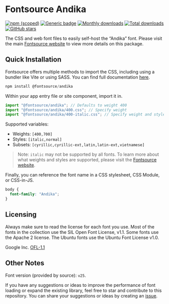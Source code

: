 # Fontsource Andika

[![npm (scoped)](https://img.shields.io/npm/v/@fontsource/andika?color=brightgreen)](https://www.npmjs.com/package/@fontsource/andika) [![Generic badge](https://img.shields.io/badge/fontsource-passing-brightgreen)](https://github.com/fontsource/fontsource) [![Monthly downloads](https://badgen.net/npm/dm/@fontsource/andika)](https://github.com/fontsource/fontsource) [![Total downloads](https://badgen.net/npm/dt/@fontsource/andika)](https://github.com/fontsource/fontsource) [![GitHub stars](https://img.shields.io/github/stars/fontsource/fontsource.svg?style=social&label=Star)](https://github.com/fontsource/fontsource/stargazers)

The CSS and web font files to easily self-host the “Andika” font. Please visit the main [Fontsource website](https://fontsource.org/fonts/andika) to view more details on this package.

## Quick Installation

Fontsource offers multiple methods to import the CSS, including using a bundler like Vite or using SASS. You can find full documentation [here](https://fontsource.org/docs/getting-started/introduction).

```javascript
npm install @fontsource/andika
```

Within your app entry file or site component, import it in.

```javascript
import "@fontsource/andika"; // Defaults to weight 400
import "@fontsource/andika/400.css"; // Specify weight
import "@fontsource/andika/400-italic.css"; // Specify weight and style
```

Supported variables:
- Weights: `[400,700]`
- Styles: `[italic,normal]`
- Subsets: `[cyrillic,cyrillic-ext,latin,latin-ext,vietnamese]`

> Note: `italic` may not be supported by all fonts. To learn more about what weights and styles are supported, please visit the [Fontsource website](https://fontsource.org/fonts/andika).

Finally, you can reference the font name in a CSS stylesheet, CSS Module, or CSS-in-JS.

```css
body {
  font-family: "Andika";
}
```

## Licensing
Always make sure to read the license for each font you use. Most of the fonts in the collection use the SIL Open Font License, v1.1. Some fonts use the Apache 2 license. The Ubuntu fonts use the Ubuntu Font License v1.0.

Google Inc.
[OFL-1.1](http://scripts.sil.org/OFL)

## Other Notes
Font version (provided by source): `v25`.

If you have any suggestions or ideas to improve the performance of font loading or expand the existing library, feel free to star and contribute to this repository. You can share your suggestions or ideas by creating an [issue](https://github.com/fontsource/fontsource/issues).